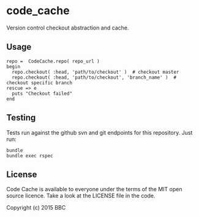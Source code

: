 # code_cache
Version control checkout abstraction and cache.

## Usage

    repo =  CodeCache.repo( repo_url )
    begin
      repo.checkout( :head, 'path/to/checkout' )  # checkout master
      repo.checkout( :head, 'path/to/checkout', 'branch_name' )  # checkout specific branch
    rescue => e
      puts "Checkout failed"
    end

## Testing

Tests run against the github svn and git endpoints for this repository. Just run:

    bundle
    bundle exec rspec
    
## License

Code Cache is available to everyone under the terms of the MIT open source licence. Take a look at the LICENSE file in the code.

Copyright (c) 2015 BBC

